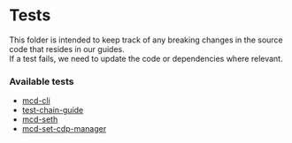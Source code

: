 # Tests
 
This folder is intended to keep track of any breaking changes in the source code that resides in our guides.    
If a test fails, we need to update the code or dependencies where relevant. 

### Available tests
- [mcd-cli](./devtools/mcd-cli)
- [test-chain-guide](./devtools/test-chain-guide)
- [mcd-seth](./mcd/mcd-seth/README.MD)
- [mcd-set-cdp-manager](./mcd/mcd-seth-cdp-manager/README.MD)
